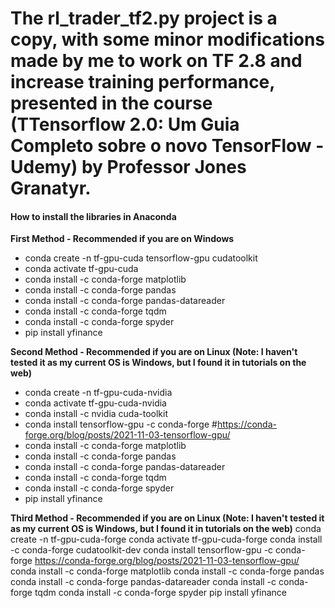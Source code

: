 

# The rl_trader_tf2.py project is a copy, with some minor modifications made by me to work on TF 2.8 and increase training performance, presented in the course (TTensorflow 2.0: Um Guia Completo sobre o novo TensorFlow - Udemy) by Professor Jones Granatyr.

#### How to install the libraries in Anaconda

**First Method - Recommended if you are on Windows**

* conda create -n tf-gpu-cuda tensorflow-gpu cudatoolkit
* conda activate tf-gpu-cuda
* conda install -c conda-forge matplotlib
* conda install -c conda-forge pandas
* conda install -c conda-forge pandas-datareader
* conda install -c conda-forge tqdm
* conda install -c conda-forge spyder
* pip install yfinance

**Second Method - Recommended if you are on Linux (Note: I haven't tested it as my current OS is Windows, but I found it in tutorials on the web)** 

* conda create -n tf-gpu-cuda-nvidia
* conda activate tf-gpu-cuda-nvidia
* conda install -c nvidia cuda-toolkit
* conda install tensorflow-gpu -c conda-forge #https://conda-forge.org/blog/posts/2021-11-03-tensorflow-gpu/
* conda install -c conda-forge matplotlib
* conda install -c conda-forge pandas
* conda install -c conda-forge pandas-datareader
* conda install -c conda-forge tqdm
* conda install -c conda-forge spyder
* pip install yfinance

**Third Method - Recommended if you are on Linux (Note: I haven't tested it as my current OS is Windows, but I found it in tutorials on the web)**
conda create -n tf-gpu-cuda-forge
conda activate tf-gpu-cuda-forge
conda install -c conda-forge cudatoolkit-dev
conda install tensorflow-gpu -c conda-forge https://conda-forge.org/blog/posts/2021-11-03-tensorflow-gpu/
conda install -c conda-forge matplotlib
conda install -c conda-forge pandas
conda install -c conda-forge pandas-datareader
conda install -c conda-forge tqdm
conda install -c conda-forge spyder
pip install yfinance
